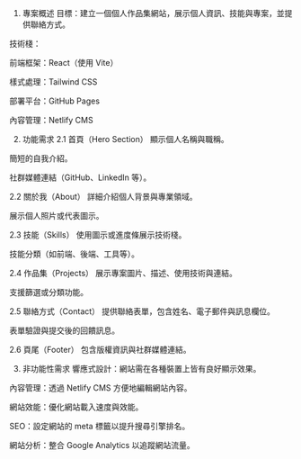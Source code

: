 1. 專案概述
目標：建立一個個人作品集網站，展示個人資訊、技能與專案，並提供聯絡方式。

技術棧：

前端框架：React（使用 Vite）

樣式處理：Tailwind CSS

部署平台：GitHub Pages

內容管理：Netlify CMS

2. 功能需求
2.1 首頁（Hero Section）
顯示個人名稱與職稱。

簡短的自我介紹。

社群媒體連結（GitHub、LinkedIn 等）。

2.2 關於我（About）
詳細介紹個人背景與專業領域。

展示個人照片或代表圖示。

2.3 技能（Skills）
使用圖示或進度條展示技術棧。

技能分類（如前端、後端、工具等）。

2.4 作品集（Projects）
展示專案圖片、描述、使用技術與連結。

支援篩選或分類功能。

2.5 聯絡方式（Contact）
提供聯絡表單，包含姓名、電子郵件與訊息欄位。

表單驗證與提交後的回饋訊息。

2.6 頁尾（Footer）
包含版權資訊與社群媒體連結。

3. 非功能性需求
響應式設計：網站需在各種裝置上皆有良好顯示效果。

內容管理：透過 Netlify CMS 方便地編輯網站內容。

網站效能：優化網站載入速度與效能。

SEO：設定網站的 meta 標籤以提升搜尋引擎排名。

網站分析：整合 Google Analytics 以追蹤網站流量。